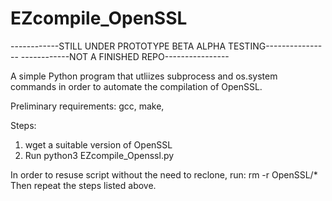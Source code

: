# EZcompile_OpenSSL
------------STILL UNDER PROTOTYPE BETA ALPHA TESTING----------------
          ------------NOT A FINISHED REPO----------------


A simple Python program that utliizes subprocess and os.system commands in order to automate the compilation of OpenSSL.

Preliminary requirements: gcc, make, 

Steps:
1. wget a suitable version of OpenSSL
2. Run python3 EZcompile_Openssl.py

In order to resuse script without the need to reclone, 
run: rm -r OpenSSL/*
Then repeat the steps listed above.
